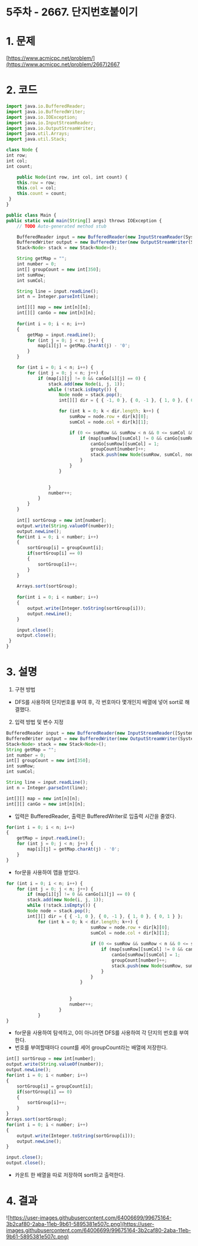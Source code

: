 # 5주차 - 2667. 단지번호붙이기

# 1. 문제

[https://www.acmicpc.net/problem/](https://www.acmicpc.net/problem/2667)2667

# 2. 코드

```jsx
import java.io.BufferedReader;
import java.io.BufferedWriter;
import java.io.IOException;
import java.io.InputStreamReader;
import java.io.OutputStreamWriter;
import java.util.Arrays;
import java.util.Stack;
```

```jsx
class Node {
int row;
int col;
int count;

	public Node(int row, int col, int count) {
	this.row = row;
	this.col = col;
	this.count = count;
 }
}
```

```jsx
public class Main {
public static void main(String[] args) throws IOException {
	// TODO Auto-generated method stub

	BufferedReader input = new BufferedReader(new InputStreamReader(System.in));
	BufferedWriter output = new BufferedWriter(new OutputStreamWriter(System.out));
	Stack<Node> stack = new Stack<Node>();

	String getMap = "";
	int number = 0;
	int[] groupCount = new int[350];
	int sumRow;
	int sumCol;

	String line = input.readLine();
	int n = Integer.parseInt(line);

	int[][] map = new int[n][n];
	int[][] canGo = new int[n][n];
	
	for(int i = 0; i < n; i++)
	{
		getMap = input.readLine();
		for (int j = 0; j < n; j++) {
			map[i][j] = getMap.charAt(j) - '0';
		}
	}

	for (int i = 0; i < n; i++) {
		for (int j = 0; j < n; j++) {
			if (map[i][j] != 0 && canGo[i][j] == 0) {
				stack.add(new Node(i, j, 1));
				while (!stack.isEmpty()) {
					Node node = stack.pop();
					int[][] dir = { { -1, 0 }, { 0, -1 }, { 1, 0 }, { 0, 1 } };

					for (int k = 0; k < dir.length; k++) {
						sumRow = node.row + dir[k][0];
						sumCol = node.col + dir[k][1];

						if (0 <= sumRow && sumRow < n && 0 <= sumCol && sumCol < n) {
							if (map[sumRow][sumCol] != 0 && canGo[sumRow][sumCol] == 0) {
								canGo[sumRow][sumCol] = 1;
								groupCount[number]++;
								stack.push(new Node(sumRow, sumCol, node.count + 1));
							}
						}
					}

					
				}
				number++;
			}
		}
	}
	
	int[] sortGroup = new int[number];
	output.write(String.valueOf(number));
	output.newLine();
	for(int i = 0; i < number; i++)
	{
		sortGroup[i] = groupCount[i];
		if(sortGroup[i] == 0)
		{
			sortGroup[i]++;
		}
	}
	
	Arrays.sort(sortGroup);
	
	for(int i = 0; i < number; i++)
	{
		output.write(Integer.toString(sortGroup[i]));
		output.newLine();
	}

	input.close();
	output.close();
 }
}

```

# 3. 설명

1. 구현 방법
- DFS를 사용하여 단지번호를 부여 후, 각 번호마다 몇개인지 배열에 넣어 sort로 해결했다.

2.  입력 방법 및 변수 지정

```jsx
BufferedReader input = new BufferedReader(new InputStreamReader([System.in](http://system.in/)));
BufferedWriter output = new BufferedWriter(new OutputStreamWriter(System.out));
Stack<Node> stack = new Stack<Node>();
String getMap = "";
int number = 0;
int[] groupCount = new int[350];
int sumRow;
int sumCol;

String line = input.readLine();
int n = Integer.parseInt(line);

int[][] map = new int[n][n];
int[][] canGo = new int[n][n];
```

- 입력은 BufferedReader, 출력은 BufferedWriter로 입출력 시간을 줄였다.

```jsx
for(int i = 0; i < n; i++)
{
	getMap = input.readLine();
	for (int j = 0; j < n; j++) {
		map[i][j] = getMap.charAt(j) - '0';
	}
}
```

- for문을 사용하여 맵을 받았다.

```jsx
for (int i = 0; i < n; i++) {
	for (int j = 0; j < n; j++) {
		if (map[i][j] != 0 && canGo[i][j] == 0) {
		stack.add(new Node(i, j, 1));
		while (!stack.isEmpty()) {
		Node node = stack.pop();
		int[][] dir = { { -1, 0 }, { 0, -1 }, { 1, 0 }, { 0, 1 } };
			for (int k = 0; k < dir.length; k++) {
								sumRow = node.row + dir[k][0];
								sumCol = node.col + dir[k][1];
		
								if (0 <= sumRow && sumRow < n && 0 <= sumCol && sumCol < n) {
									if (map[sumRow][sumCol] != 0 && canGo[sumRow][sumCol] == 0) {
										canGo[sumRow][sumCol] = 1;
										groupCount[number]++;
										stack.push(new Node(sumRow, sumCol, node.count + 1));
									}
								}
							}
		
							
						}
						number++;
					}
			}
}
```

- for문을 사용하여 탐색하고, 0이 아니라면 DFS를 사용하여 각 단지의 번호를 부여한다.
- 번호를 부여할때마다 count를 세어 groupCount라는 배열에 저장한다.

```jsx
int[] sortGroup = new int[number];
output.write(String.valueOf(number));
output.newLine();
for(int i = 0; i < number; i++)
{
	sortGroup[i] = groupCount[i];
	if(sortGroup[i] == 0)
	{
		sortGroup[i]++;
	}
}
Arrays.sort(sortGroup);
for(int i = 0; i < number; i++)
{
	output.write(Integer.toString(sortGroup[i]));
	output.newLine();
}

input.close();
output.close();
```

- 카운트 한 배열을 따로 저장하여 sort하고 출력한다.

# 4. 결과

![https://user-images.githubusercontent.com/64006699/99675164-3b2caf80-2aba-11eb-9b61-5895381e507c.png](https://user-images.githubusercontent.com/64006699/99675164-3b2caf80-2aba-11eb-9b61-5895381e507c.png)